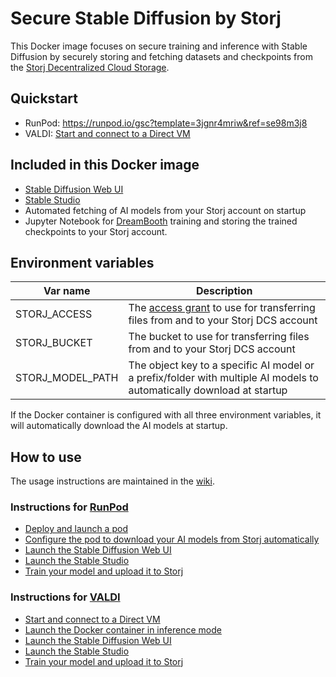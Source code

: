 # Secure Stable Diffusion by Storj

This Docker image focuses on secure training and inference with Stable Diffusion by securely storing and fetching datasets and checkpoints from the [Storj Decentralized Cloud Storage](https://storj.io).

## Quickstart

* RunPod:
https://runpod.io/gsc?template=3jgnr4mriw&ref=se98m3j8
* VALDI: [Start and connect to a Direct VM](https://github.com/storj/secure-stable-diffusion/wiki/VALDI%3A-Start-and-connect-to-a-Direct-VM)

## Included in this Docker image

* [Stable Diffusion Web UI](https://github.com/AUTOMATIC1111/stable-diffusion-webui)
* [Stable Studio](https://github.com/Stability-AI/StableStudio)
* Automated fetching of AI models from your Storj account on startup
* Jupyter Notebook for [DreamBooth](https://dreambooth.github.io/) training and storing the trained checkpoints to your Storj account.

## Environment variables

| Var name | Description |
| -------- | ----------- |
| STORJ_ACCESS | The [access grant](https://docs.storj.io/dcs/concepts/access/access-grants) to use for transferring files from and to your Storj DCS account |
| STORJ_BUCKET | The bucket to use for transferring files from and to your Storj DCS account |
| STORJ_MODEL_PATH | The object key to a specific AI model or a prefix/folder with multiple AI models to automatically download at startup |

If the Docker container is configured with all three environment variables, it will automatically download the AI models at startup.

## How to use

The usage instructions are maintained in the [wiki](https://github.com/storj/secure-stable-diffusion/wiki).

### Instructions for [RunPod](https://runpod.io/?ref=se98m3j8)
* [Deploy and launch a pod](https://github.com/storj/secure-stable-diffusion/wiki/RunPod%3A-Deploy-and-launch-a-pod)
* [Configure the pod to download your AI models from Storj automatically](https://github.com/storj/secure-stable-diffusion/wiki/RunPod%3A-Configure-the-pod-to-download-your-AI-models-from-Storj-automatically)
* [Launch the Stable Diffusion Web UI](https://github.com/storj/secure-stable-diffusion/wiki/RunPod%3A-Launch-the-Stable-Diffusion-Web-UI)
* [Launch the Stable Studio](https://github.com/storj/secure-stable-diffusion/wiki/RunPod%3A-Launch-the-Stable-Studio)
* [Train your model and upload it to Storj](https://github.com/storj/secure-stable-diffusion/wiki/RunPod%3A-Train-your-model-and-upload-it-to-Storj)

### Instructions for [VALDI](https://valdi.ai/signup?ref=LdwHNPBZ)
* [Start and connect to a Direct VM](https://github.com/storj/secure-stable-diffusion/wiki/VALDI%3A-Start-and-connect-to-a-Direct-VM)
* [Launch the Docker container in inference mode](https://github.com/storj/secure-stable-diffusion/wiki/VALDI%3A-Launch-the-Docker-container-in-inference-mode)
* [Launch the Stable Diffusion Web UI](https://github.com/storj/secure-stable-diffusion/wiki/VALDI%3A-Launch-the-Stable-Diffusion-Web-UI)
* [Launch the Stable Studio](https://github.com/storj/secure-stable-diffusion/wiki/VALDI%3A-Launch-the-Stable-Studio)
* [Train your model and upload it to Storj](https://github.com/storj/secure-stable-diffusion/wiki/VALDI%3A-Train-your-model-and-upload-it-to-Storj)
